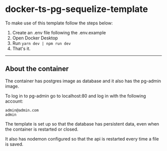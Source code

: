 # docker-ts-pg-sequelize-template

To make use of this template follow the steps below: 
1. Create an .env file following the .env.example
2. Open Docker Desktop
3. Run ```yarn dev | npm run dev```
4. That's it.

----

## About the container

The container has postgres image as database and it also has the pg-admin image.

To log in to pg-admin go to localhost:80 and log in with the following account:

```
admin@admin.com
admin
```

The template is set up so that the database has persistent data, even when the container is restarted or closed.

It also has nodemon configured so that the api is restarted every time a file is saved.